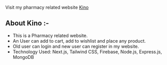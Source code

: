 Visit my pharmacy related website [Kino](https://kino-one.vercel.app/)

## About Kino :-
* This is a Pharmacy related website.
* An User can add to cart, add to wishlist and place any product.
* Old user can login and new user can register in my website.
* Technology Used: Next.js, Tailwind CSS, Firebase, Node.js, Express.js, MongoDB



